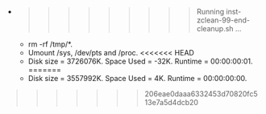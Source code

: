* >>>>>>>>> Running inst-zclean-99-end-cleanup.sh ...
  * rm -rf /tmp/*.
  * Umount /sys, /dev/pts and /proc.
<<<<<<< HEAD
  * Disk size = 3726076K. Space Used = -32K. Runtime = 00:00:00:01.
=======
  * Disk size = 3557992K. Space Used = 4K. Runtime = 00:00:00:00.
>>>>>>> 206eae0daaa6332453d70820fc513e7a5d4dcb20
